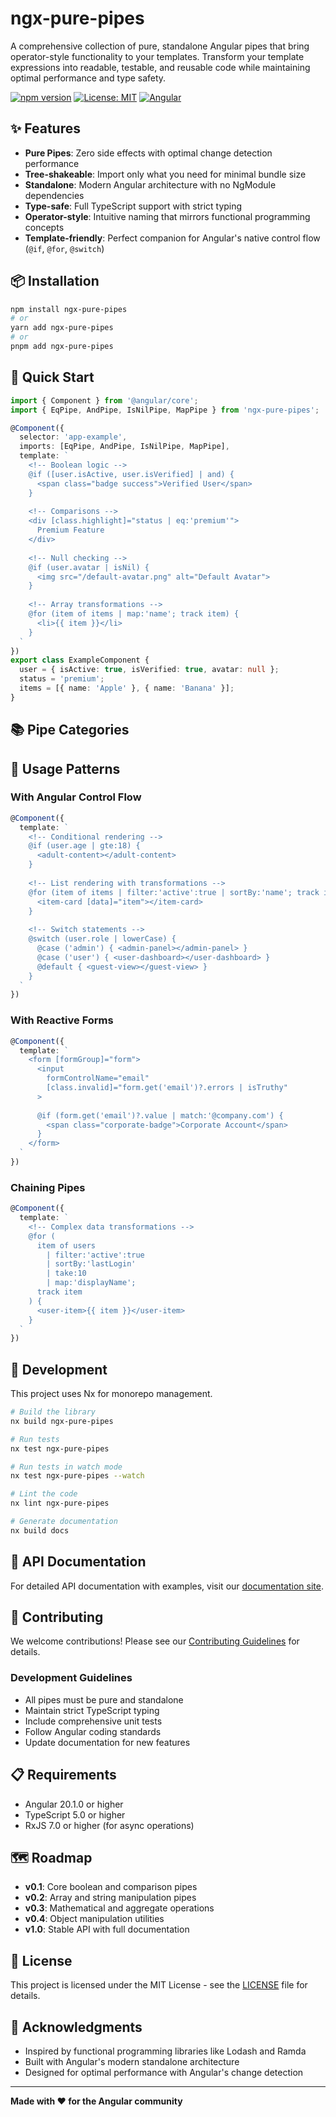 # ngx-pure-pipes

A comprehensive collection of pure, standalone Angular pipes that bring operator-style functionality to your templates. Transform your template expressions into readable, testable, and reusable code while maintaining optimal performance and type safety.

[![npm version](https://badge.fury.io/js/ngx-pure-pipes.svg)](https://badge.fury.io/js/ngx-pure-pipes)
[![License: MIT](https://img.shields.io/badge/License-MIT-yellow.svg)](https://opensource.org/licenses/MIT)
[![Angular](https://img.shields.io/badge/Angular-20%2B-red.svg)](https://angular.io)

## ✨ Features

- **Pure Pipes**: Zero side effects with optimal change detection performance
- **Tree-shakeable**: Import only what you need for minimal bundle size
- **Standalone**: Modern Angular architecture with no NgModule dependencies
- **Type-safe**: Full TypeScript support with strict typing
- **Operator-style**: Intuitive naming that mirrors functional programming concepts
- **Template-friendly**: Perfect companion for Angular's native control flow (`@if`, `@for`, `@switch`)

## 📦 Installation

```bash
npm install ngx-pure-pipes
# or
yarn add ngx-pure-pipes
# or
pnpm add ngx-pure-pipes
```

## 🚀 Quick Start

```typescript
import { Component } from '@angular/core';
import { EqPipe, AndPipe, IsNilPipe, MapPipe } from 'ngx-pure-pipes';

@Component({
  selector: 'app-example',
  imports: [EqPipe, AndPipe, IsNilPipe, MapPipe],
  template: `
    <!-- Boolean logic -->
    @if ([user.isActive, user.isVerified] | and) {
      <span class="badge success">Verified User</span>
    }
    
    <!-- Comparisons -->
    <div [class.highlight]="status | eq:'premium'">
      Premium Feature
    </div>
    
    <!-- Null checking -->
    @if (user.avatar | isNil) {
      <img src="/default-avatar.png" alt="Default Avatar">
    }
    
    <!-- Array transformations -->
    @for (item of items | map:'name'; track item) {
      <li>{{ item }}</li>
    }
  `
})
export class ExampleComponent {
  user = { isActive: true, isVerified: true, avatar: null };
  status = 'premium';
  items = [{ name: 'Apple' }, { name: 'Banana' }];
}
```

## 📚 Pipe Categories

## 🎯 Usage Patterns

### With Angular Control Flow

```typescript
@Component({
  template: `
    <!-- Conditional rendering -->
    @if (user.age | gte:18) {
      <adult-content></adult-content>
    }
    
    <!-- List rendering with transformations -->
    @for (item of items | filter:'active':true | sortBy:'name'; track item.id) {
      <item-card [data]="item"></item-card>
    }
    
    <!-- Switch statements -->
    @switch (user.role | lowerCase) {
      @case ('admin') { <admin-panel></admin-panel> }
      @case ('user') { <user-dashboard></user-dashboard> }
      @default { <guest-view></guest-view> }
    }
  `
})
```

### With Reactive Forms

```typescript
@Component({
  template: `
    <form [formGroup]="form">
      <input 
        formControlName="email"
        [class.invalid]="form.get('email')?.errors | isTruthy"
      >
      
      @if (form.get('email')?.value | match:'@company.com') {
        <span class="corporate-badge">Corporate Account</span>
      }
    </form>
  `
})
```

### Chaining Pipes

```typescript
@Component({
  template: `
    <!-- Complex data transformations -->
    @for (
      item of users 
        | filter:'active':true 
        | sortBy:'lastLogin' 
        | take:10 
        | map:'displayName';
      track item
    ) {
      <user-item>{{ item }}</user-item>
    }
  `
})
```

## 🔧 Development

This project uses Nx for monorepo management.

```bash
# Build the library
nx build ngx-pure-pipes

# Run tests
nx test ngx-pure-pipes

# Run tests in watch mode
nx test ngx-pure-pipes --watch

# Lint the code
nx lint ngx-pure-pipes

# Generate documentation
nx build docs
```

## 📖 API Documentation

For detailed API documentation with examples, visit our [documentation site](link-to-docs).

## 🤝 Contributing

We welcome contributions! Please see our [Contributing Guidelines](CONTRIBUTING.md) for details.

### Development Guidelines

- All pipes must be pure and standalone
- Maintain strict TypeScript typing
- Include comprehensive unit tests
- Follow Angular coding standards
- Update documentation for new features

## 📋 Requirements

- Angular 20.1.0 or higher
- TypeScript 5.0 or higher
- RxJS 7.0 or higher (for async operations)

## 🗺️ Roadmap

- **v0.1**: Core boolean and comparison pipes
- **v0.2**: Array and string manipulation pipes  
- **v0.3**: Mathematical and aggregate operations
- **v0.4**: Object manipulation utilities
- **v1.0**: Stable API with full documentation

## 📄 License

This project is licensed under the MIT License - see the [LICENSE](LICENSE) file for details.

## 🙏 Acknowledgments

- Inspired by functional programming libraries like Lodash and Ramda
- Built with Angular's modern standalone architecture
- Designed for optimal performance with Angular's change detection

---

**Made with ❤️ for the Angular community**
